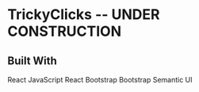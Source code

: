 # TrickyClicks -- UNDER CONSTRUCTION

## Built With

React
JavaScript
React Bootstrap
Bootstrap
Semantic UI